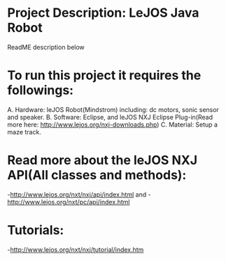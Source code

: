 # Project Description: LeJOS Java Robot
ReadME description below

# To run this project it requires the followings:
A. Hardware: leJOS Robot(Mindstrom) including: dc motors, sonic sensor and speaker.
B. Software: Eclipse, and leJOS NXJ Eclipse Plug-in(Read more here: http://www.lejos.org/nxj-downloads.php)
C. Material: Setup a maze track.

# Read more about the leJOS NXJ API(All classes and methods):
-http://www.lejos.org/nxt/nxj/api/index.html
and
-http://www.lejos.org/nxt/pc/api/index.html

# Tutorials:
-http://www.lejos.org/nxt/nxj/tutorial/index.htm


